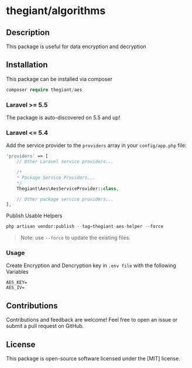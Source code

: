 # thegiant/algorithms

## Description

This package is useful for data encryption and decryption

## Installation

This package can be installed via composer

``` php
composer require thegiant/aes
```

### Laravel >= 5.5

The package is auto-discovered on 5.5 and up!

### Laravel <= 5.4

Add the service provider to the `providers` array in your `config/app.php` file:

```php
'providers' => [
    // Other Laravel service providers...

    /*
    * Package Service Providers...
    */
    Thegiant\Aes\AesServiceProvider::class,

    // Other package service providers...
],
```

Publish Usable Helpers

```php
php artisan vendor:publish --tag=thegiant-aes-helper --force
```

> Note: use `--force` to update the existing files.

### Usage

Create Encryption and Dencryption key in `.env file` with the following Variables

`AES_KEY=`</br>
`AES_IV=`

## Contributions

Contributions and feedback are welcome! Feel free to open an issue or submit a pull request on GitHub.

## License

This package is open-source software licensed under the [MIT] license.
